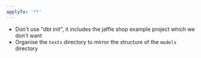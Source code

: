 ```yaml
---
applyTo: '**'
---
```


- Don't use "dbt init", it includes the jaffle shop example project which we don't want
- Organise the `tests` directory to mirror the structure of the `models` directory